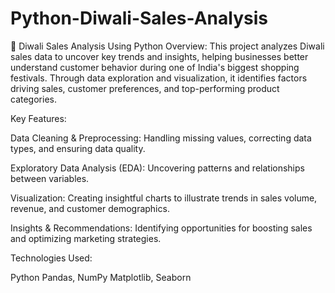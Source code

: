 # Python-Diwali-Sales-Analysis
🎇 Diwali Sales Analysis Using Python
Overview:
This project analyzes Diwali sales data to uncover key trends and insights, helping businesses better understand customer behavior during one of India's biggest shopping festivals. 
Through data exploration and visualization, it identifies factors driving sales, customer preferences, and top-performing product categories.

Key Features:

Data Cleaning & Preprocessing: Handling missing values, correcting data types, and ensuring data quality.

Exploratory Data Analysis (EDA): Uncovering patterns and relationships between variables.

Visualization: Creating insightful charts to illustrate trends in sales volume, revenue, and customer demographics.

Insights & Recommendations: Identifying opportunities for boosting sales and optimizing marketing strategies.

Technologies Used:

Python
Pandas, NumPy
Matplotlib, Seaborn
